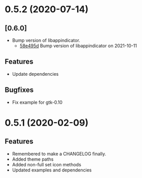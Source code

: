 # 0.5.2 (2020-07-14)

## \[0.6.0]

- Bump version of libappindicator.
  - [58e495d](https://github.com/tauri-apps/javascriptcore-rs/commit/58e495dd72d445567b7b2bbc15669e8d42f93377) Bump version of libappindicator on 2021-10-11

## Features

- Update dependencies

## Bugfixes

- Fix example for gtk-0.10

# 0.5.1 (2020-02-09)

## Features

- Remembered to make a CHANGELOG finally.
- Added theme paths
- Added non-full set icon methods
- Updated examples and dependencies
